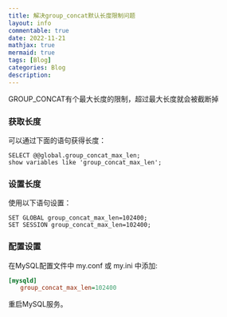 ```yaml
---
title: 解决group_concat默认长度限制问题
layout: info
commentable: true
date: 2022-11-21
mathjax: true
mermaid: true
tags: [Blog]
categories: Blog
description: 
---
```


GROUP_CONCAT有个最大长度的限制，超过最大长度就会被截断掉

<!--more-->

### 获取长度

可以通过下面的语句获得长度：

```mysql
SELECT @@global.group_concat_max_len;
show variables like 'group_concat_max_len';
```

### 设置长度

使用以下语句设置：

```mysql
SET GLOBAL group_concat_max_len=102400;
SET SESSION group_concat_max_len=102400;
```

### 配置设置

在MySQL配置文件中 my.conf 或 my.ini 中添加:

```ini
[mysqld]
　　group_concat_max_len=102400
```

重启MySQL服务。
